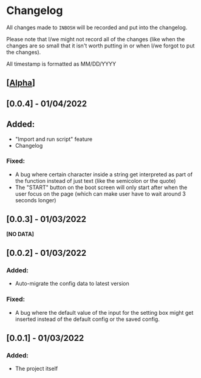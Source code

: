 # Changelog
All changes made to `INBOSH` will be recorded and put into the changelog.

Please note that I/we might not record all of the changes (like when the changes are so small that it isn't worth putting in or when I/we forgot to put the changes).

All timestamp is formatted as MM/DD/YYYY

## [<u>**Alpha**</u>]

## [0.0.4] - 01/04/2022
## Added:
 - "Import and run script" feature
 - Changelog

### Fixed:
 - A bug where certain character inside a string get interpreted as part of the function instead of just text (like the semicolon or the quote)
 - The "START" button on the boot screen will only start after when the user focus on the page (which can make user have to wait around 3 seconds longer)

## [0.0.3] - 01/03/2022
**[NO DATA]**

## [0.0.2] - 01/03/2022
### Added:
 - Auto-migrate the config data to latest version
### Fixed:
 - A bug where the default value of the input for the setting box might get inserted instead of the default config or the saved config.

## [0.0.1] - 01/03/2022
### Added:
 - The project itself